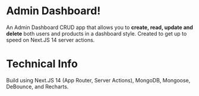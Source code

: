 # Admin Dashboard!

An Admin Dashboard CRUD app that allows you to **create, read, update and delete** both users and products in a dashboard style. Created to get up to speed on Next.JS 14 server actions. 

# Technical Info
Build using Next.JS 14 (App Router, Server Actions), MongoDB, Mongoose, DeBounce, and Recharts.
